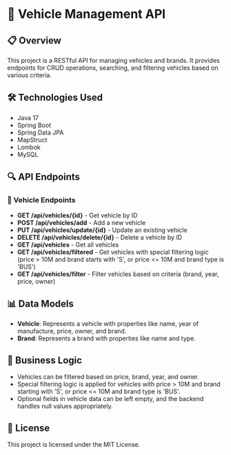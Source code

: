 # 🚗 Vehicle Management API

## 📋 Overview
This project is a RESTful API for managing vehicles and brands. It provides endpoints for CRUD operations, searching, and filtering vehicles based on various criteria.

## 🛠 Technologies Used
- Java 17
- Spring Boot
- Spring Data JPA
- MapStruct
- Lombok
- MySQL

## 🔍 API Endpoints

### 🚙 Vehicle Endpoints
- **GET /api/vehicles/{id}** - Get vehicle by ID
- **POST /api/vehicles/add** - Add a new vehicle
- **PUT /api/vehicles/update/{id}** - Update an existing vehicle
- **DELETE /api/vehicles/delete/{id}** - Delete a vehicle by ID
- **GET /api/vehicles** - Get all vehicles
- **GET /api/vehicles/filtered** - Get vehicles with special filtering logic (price > 10M and brand starts with 'S', or price <= 10M and brand type is 'BUS')
- **GET /api/vehicles/filter** - Filter vehicles based on criteria (brand, year, price, owner)

## 📊 Data Models
- **Vehicle**: Represents a vehicle with properties like name, year of manufacture, price, owner, and brand.
- **Brand**: Represents a brand with properties like name and type.

## 🔄 Business Logic
- Vehicles can be filtered based on price, brand, year, and owner.
- Special filtering logic is applied for vehicles with price > 10M and brand starting with 'S', or price <= 10M and brand type is 'BUS'.
- Optional fields in vehicle data can be left empty, and the backend handles null values appropriately.

## 📜 License
This project is licensed under the MIT License.
